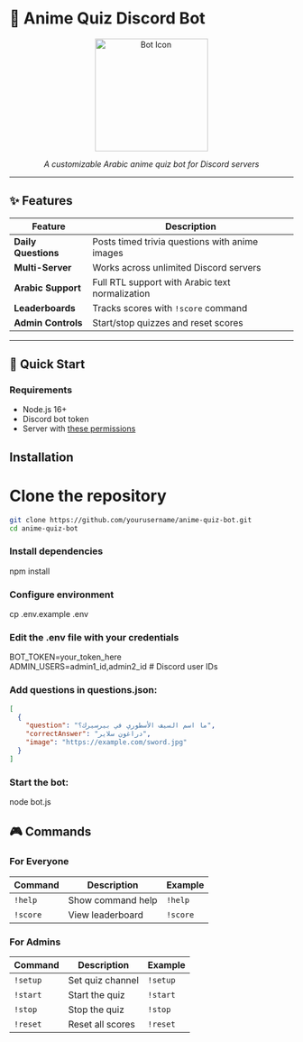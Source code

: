 # 🎌 Anime Quiz Discord Bot  

<div align="center">
  <img src="https://static.wikia.nocookie.net/frieren/images/9/96/Himmel_anime_portrait.png/revision/latest?cb=20231017083515" width="200" alt="Bot Icon">
  <p><em>A customizable Arabic anime quiz bot for Discord servers</em></p>
</div>

---

## ✨ Features  

| Feature | Description |  
|---------|-------------|  
| **Daily Questions** | Posts timed trivia questions with anime images |  
| **Multi-Server** | Works across unlimited Discord servers |  
| **Arabic Support** | Full RTL support with Arabic text normalization |  
| **Leaderboards** | Tracks scores with `!score` command |  
| **Admin Controls** | Start/stop quizzes and reset scores |  

---

## 🚀 Quick Start  

### Requirements  
- Node.js 16+  
- Discord bot token  
- Server with [these permissions](#-permissions)  

## Installation  
# Clone the repository
```bash
git clone https://github.com/yourusername/anime-quiz-bot.git
cd anime-quiz-bot
```
### Install dependencies
npm install

### Configure environment
cp .env.example .env

### Edit the .env file with your credentials
BOT_TOKEN=your_token_here\
ADMIN_USERS=admin1_id,admin2_id  # Discord user IDs

### Add questions in questions.json:
```json
[
  {
    "question": "ما اسم السيف الأسطوري في بيرسيرك؟",
    "correctAnswer": "دراغون سلاير",
    "image": "https://example.com/sword.jpg"
  }
]
```
### Start the bot:
node bot.js

## 🎮 Commands

### For Everyone
| Command  | Description          | Example |
|----------|----------------------|---------|
| `!help`  | Show command help    | `!help` |
| `!score` | View leaderboard     | `!score` |

### For Admins
| Command  | Description          | Example |
|----------|----------------------|---------|
| `!setup` | Set quiz channel     | `!setup` |
| `!start` | Start the quiz       | `!start` |
| `!stop`  | Stop the quiz        | `!stop` |
| `!reset` | Reset all scores     | `!reset` |
